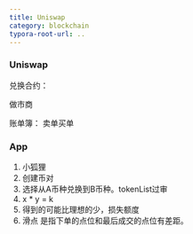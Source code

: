 ```yaml
---
title: Uniswap
category: blockchain
typora-root-url: ..
---
```




### Uniswap

兑换合约：

做市商



账单簿：  卖单买单



### App

1. 小狐狸
2. 创建币对  
3. 选择从A币种兑换到B币种。tokenList过审
4. x * y = k
5. 得到的可能比理想的少，损失额度
6. 滑点 是指下单的点位和最后成交的点位有差距。